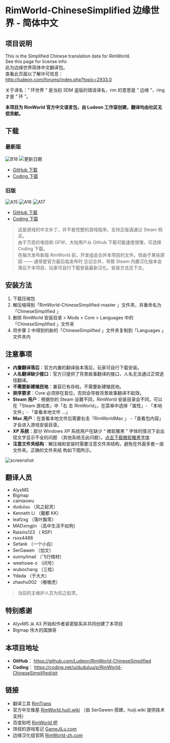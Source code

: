 # RimWorld-ChineseSimplified 边缘世界 - 简体中文

## 项目说明

This is the Simplified Chinese translation data for RimWorld.\
See this page for license info:\
此为边缘世界简体中文翻译包。\
查看此页面以了解许可信息：\
http://ludeon.com/forums/index.php?topic=2933.0

关于译名：“ 环世界 ” 是当初 3DM 盗版的错误译名，rim 的意思是 “ 边缘 ”，ring 才是 “ 环 ”。

**本项目为 RimWorld 官方中文语言包，由 Ludeon 工作室创建，翻译均由社区无偿贡献。**

## 下载

### 最新版

![B18](https://img.shields.io/badge/beta18-0.18.1722-blue.svg?style=flat-square)
![更新日期](https://img.shields.io/badge/更新日期-2017--12--23-brightgreen.svg?style=flat-square)

* [GitHub 下载](https://github.com/Ludeon/RimWorld-ChineseSimplified/archive/master.zip)
* [Coding 下载](https://coding.net/u/duduluu/p/RimWorld-ChineseSimplified/git/archive/master)

### 旧版

![A15](https://img.shields.io/badge/alpha15-0.15.1284-blue.svg?style=flat-square)
![A16](https://img.shields.io/badge/alpha16-0.16.1393-blue.svg?style=flat-square)
![A17](https://img.shields.io/badge/alpha17b-0.17.1557-blue.svg?style=flat-square)

* [GitHub 下载](https://github.com/Ludeon/RimWorld-ChineseSimplified/releases)
* [Coding 下载](https://coding.net/u/duduluu/p/RimWorld-ChineseSimplified/git/tags)

> 这是游戏的中文补丁，并不是完整的游戏程序。支持正版请通过 Steam 购买。\
> 由于万恶的电信和 GFW，大陆用户从 Github 下载可能速度很慢，可选择 Coding 下载。\
> 在每次发布新版 RimWorld 前，开发组会合并本项目的文件。但由于某些原因 —— 通常是官方最后临发布时
> 忘记合并，导致 Steam 内置汉化版本会落后于本项目，玩家可自行下载安装最新汉化。安装方法见下文。

## 安装方法

1. 下载压缩包
2. 解压缩得到「RimWorld-ChineseSimplified-master 」文件夹，并重命名为「ChineseSimplified 」
3. 删除 RimWorld 安装目录 > Mods > Core > Languages 中的「ChineseSimplified 」文件夹
4. 将步骤 2 中得到的新的「ChineseSimplified 」文件夹复制到「Languages 」文件夹内

## 注意事项

* **内置翻译落后**：官方内置的翻译版本落后，玩家可自行下载安装。
* **人名翻译缺少接口**：官方只提供了背景故事翻译的接口，人名无法通过正常途径翻译。
* **不需要新建殖民地**：兼容已有存档，不需要新建殖民地。
* **排序要求**：Core 必须排在首位，否则会导致背景故事翻译不起效。
* **Steam 用户**：根据你的 Steam 设置不同，RimWorld 安装目录会不同，可以在「Steam 游戏库」中「右
  击 RImWorld」，在菜单中选择「属性」- 「本地文件」- 「查看本地文件 ...」
* **Mac 用户**：在查看本地文件后需要右击「RimWorldMac 」 -「查看包内容」才会进入游戏安装目录。
* **XP 系统**：部分 Windows XP 系统用户在缺少 “ 微软雅黑 ” 字体的情况下会出现文字显示不全的问题
  （其他系统无此问题）。[点击下载微软雅黑字体](http://pan.baidu.com/s/1gf41ZaV)
* **注意文件夹结构**：解压缩和安装时需要注意文件夹结构，避免在外面多套一层文件夹。正确的文件夹结
  构如下图所示。

![screenshot](https://user-images.githubusercontent.com/10762097/34319476-7777b3b8-e81e-11e7-8962-937123114291.png)

## 翻译人员

* AlyxMS
* Bigmap
* cainiaowu
* duduluu （风之起灵）
* Kenneth Li （魔都 KK）
* leafzxg （落叶飘零）
* MADxingjin （高中生活不如狗）
* Raisins123 （ RSP）
* rsxx4488
* Sefank （一个小白）
* SerGawen （加文）
* sunnylimail （飞行棺材）
* weehowe-z （问号）
* wubochang （三桂）
* Ydada （于大大）
* zhaohu002 （嗷嗷虎）

> 当前的主维护人员为风之起灵。

## 特别感谢

* AlyxMS 从 A3 开始和作者紧密联系并共同创建了本项目
* Bigmap 伟大的国旗哥

## 本项目地址

* **GitHub**： https://github.com/Ludeon/RimWorld-ChineseSimplified
* **Coding**： https://coding.net/u/duduluu/p/RimWorld-ChineseSimplified/git

## 链接

* 翻译工具 [RimTrans](https://github.com/duduluu/RimTrans)
* 官方中文维基 [RimWorld.huiji.wiki](http://rimworld.huiji.wiki/) （由 SerGawen 搭建，huiji.wiki
  提供技术支持）
* 百度贴吧 [RimWorld 吧](http://tieba.baidu.com/f?kw=rimworld)
* 饼叔的游戏笔记 [GameJiLu.com](http://www.gamejilu.com/category/project/rimworld/)
* 边缘汉化组官网 [RimWorld-zh.com](http://rimworld-zh.com/)
